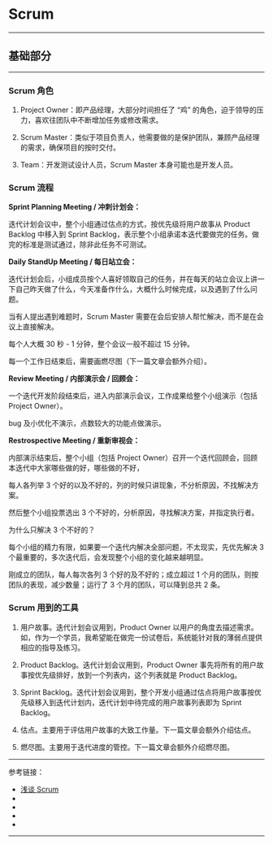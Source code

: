 # Scrum

---

## 基础部分

---

### Scrum 角色

1. Project Owner：即产品经理，大部分时间担任了 “鸡” 的角色，迫于领导的压力，喜欢往团队中不断增加任务或修改需求。

2. Scrum Master：类似于项目负责人，他需要做的是保护团队，兼顾产品经理的需求，确保项目的按时交付。

3. Team：开发测试设计人员，Scrum Master 本身可能也是开发人员。

### Scrum 流程

**Sprint Planning Meeting / 冲刺计划会：**

迭代计划会议中，整个小组通过估点的方式，按优先级将用户故事从 Product Backlog 中移入到 Sprint
Backlog，表示整个小组承诺本迭代要做完的任务。做完的标准是测试通过，除非此任务不可测试。

**Daily StandUp Meeting / 每日站立会：**

迭代计划会后，小组成员按个人喜好领取自己的任务，并在每天的站立会议上讲一下自己昨天做了什么，今天准备作什么，大概什么时候完成，以及遇到了什么问题。

当有人提出遇到难题时，Scrum Master 需要在会后安排人帮忙解决，而不是在会议上直接解决。

每个人大概 30 秒 - 1 分钟，整个会议一般不超过 15 分钟。

每一个工作日结束后，需要画燃尽图（下一篇文章会额外介绍）。

**Review Meeting / 内部演示会 / 回顾会：**

一个迭代开发阶段结束后，进入内部演示会议，工作成果给整个小组演示（包括 Project Owner）。

bug 及小优化不演示，点数较大的功能点做演示。

**Restrospective Meeting / 重新审视会：**

内部演示结束后，整个小组（包括 Project Owner）召开一个迭代回顾会，回顾本迭代中大家哪些做的好，哪些做的不好，

每人各列举 3 个好的以及不好的，列的时候只讲现象，不分析原因，不找解决方案。

然后整个小组投票选出 3 个不好的，分析原因，寻找解决方案，并指定执行者。

为什么只解决 3 个不好的？

每个小组的精力有限，如果要一个迭代内解决全部问题，不太现实，先优先解决 3 个最重要的，多次迭代后，会发现整个小组的变化越来越明显。

刚成立的团队，每人每次各列 3 个好的及不好的；成立超过 1 个月的团队，则按团队的表现，减少数量；运行了 3 个月的团队，可以降到总共 2 条。

### Scrum 用到的工具

1. 用户故事。迭代计划会议用到，Product Owner 以用户的角度去描述需求。如，作为一个学员，我希望能在做完一份试卷后，系统能针对我的薄弱点提供相应的指导及练习。

2. Product Backlog。迭代计划会议用到，Product Owner 事先将所有的用户故事按优先级排好，放到一个列表内，这个列表就是 Product Backlog。

3. Sprint Backlog。迭代计划会议用到，整个开发小组通过估点将用户故事按优先级移入到迭代计划内，迭代计划中待完成的用户故事列表即为 Sprint Backlog。

4. 估点。主要用于评估用户故事的大致工作量。下一篇文章会额外介绍估点。

5. 燃尽图。主要用于迭代进度的管控。下一篇文章会额外介绍燃尽图。

---

参考链接：

- [浅谈 Scrum](https://zhuanlan.zhihu.com/p/49048186)
- []()
- []()
- []()
- []()

---

